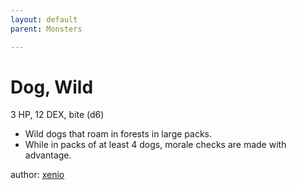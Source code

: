 ```yaml
---
layout: default
parent: Monsters 

--- 
```

# Dog, Wild
3 HP, 12 DEX, bite (d6)  
- Wild dogs that roam in forests in large packs.  
- While in packs of at least 4 dogs, morale checks are made with advantage.  





author: [xenio](https://xenioinabottle.blogspot.com/2021/02/classic-monsters-for-cairnito-part-1.html) 


